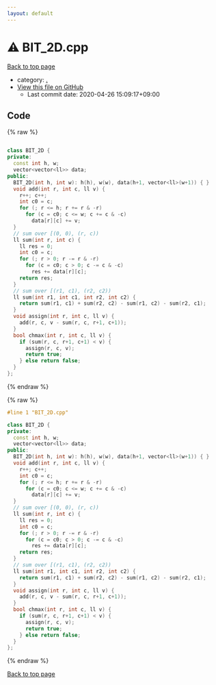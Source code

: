 ```yaml
---
layout: default
---
```


<!-- mathjax config similar to math.stackexchange -->
<script type="text/javascript" async
  src="https://cdnjs.cloudflare.com/ajax/libs/mathjax/2.7.5/MathJax.js?config=TeX-MML-AM_CHTML">
</script>
<script type="text/x-mathjax-config">
  MathJax.Hub.Config({
    TeX: { equationNumbers: { autoNumber: "AMS" }},
    tex2jax: {
      inlineMath: [ ['$','$'] ],
      processEscapes: true
    },
    "HTML-CSS": { matchFontHeight: false },
    displayAlign: "left",
    displayIndent: "2em"
  });
</script>

<script type="text/javascript" src="https://cdnjs.cloudflare.com/ajax/libs/jquery/3.4.1/jquery.min.js"></script>
<script src="https://cdn.jsdelivr.net/npm/jquery-balloon-js@1.1.2/jquery.balloon.min.js" integrity="sha256-ZEYs9VrgAeNuPvs15E39OsyOJaIkXEEt10fzxJ20+2I=" crossorigin="anonymous"></script>
<script type="text/javascript" src="../assets/js/copy-button.js"></script>
<link rel="stylesheet" href="../assets/css/copy-button.css" />


# :warning: BIT_2D.cpp

<a href="../index.html">Back to top page</a>

* category: <a href="../index.html#5058f1af8388633f609cadb75a75dc9d">.</a>
* <a href="{{ site.github.repository_url }}/blob/master/BIT_2D.cpp">View this file on GitHub</a>
    - Last commit date: 2020-04-26 15:09:17+09:00




## Code

<a id="unbundled"></a>
{% raw %}
```cpp

class BIT_2D {
private:
  const int h, w;
  vector<vector<ll>> data;
public:
  BIT_2D(int h, int w): h(h), w(w), data(h+1, vector<ll>(w+1)) { }
  void add(int r, int c, ll v) {
    r++; c++;
    int c0 = c;
    for (; r <= h; r += r & -r)
      for (c = c0; c <= w; c += c & -c)
        data[r][c] += v;
  }
  // sum over [(0, 0), (r, c))
  ll sum(int r, int c) {
    ll res = 0;
    int c0 = c;
    for (; r > 0; r -= r & -r)
      for (c = c0; c > 0; c -= c & -c)
        res += data[r][c];
    return res;
  }
  // sum over [(r1, c1), (r2, c2))
  ll sum(int r1, int c1, int r2, int c2) {
    return sum(r1, c1) + sum(r2, c2) - sum(r1, c2) - sum(r2, c1);
  }
  void assign(int r, int c, ll v) {
    add(r, c, v - sum(r, c, r+1, c+1));
  }
  bool chmax(int r, int c, ll v) {
    if (sum(r, c, r+1, c+1) < v) {
      assign(r, c, v);
      return true;
    } else return false;
  }
};

```
{% endraw %}

<a id="bundled"></a>
{% raw %}
```cpp
#line 1 "BIT_2D.cpp"

class BIT_2D {
private:
  const int h, w;
  vector<vector<ll>> data;
public:
  BIT_2D(int h, int w): h(h), w(w), data(h+1, vector<ll>(w+1)) { }
  void add(int r, int c, ll v) {
    r++; c++;
    int c0 = c;
    for (; r <= h; r += r & -r)
      for (c = c0; c <= w; c += c & -c)
        data[r][c] += v;
  }
  // sum over [(0, 0), (r, c))
  ll sum(int r, int c) {
    ll res = 0;
    int c0 = c;
    for (; r > 0; r -= r & -r)
      for (c = c0; c > 0; c -= c & -c)
        res += data[r][c];
    return res;
  }
  // sum over [(r1, c1), (r2, c2))
  ll sum(int r1, int c1, int r2, int c2) {
    return sum(r1, c1) + sum(r2, c2) - sum(r1, c2) - sum(r2, c1);
  }
  void assign(int r, int c, ll v) {
    add(r, c, v - sum(r, c, r+1, c+1));
  }
  bool chmax(int r, int c, ll v) {
    if (sum(r, c, r+1, c+1) < v) {
      assign(r, c, v);
      return true;
    } else return false;
  }
};

```
{% endraw %}

<a href="../index.html">Back to top page</a>

